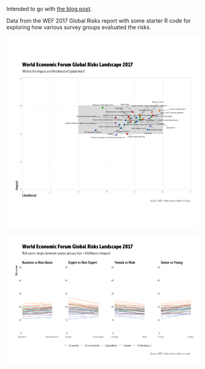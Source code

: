 
Intended to go with [the blog post](https://wp.me/p23idr-1gO).

Data from the WEF 2017 Global Risks report with some starter R code for exploring how various survey groups evaluated the risks.

![](R/devils_in_the_davos_files/figure-html/zoom-1.png)

![](R/devils_in_the_davos_files/figure-html/macro_opp-1.png)
